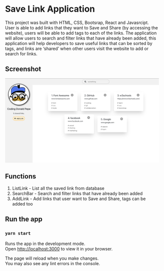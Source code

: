 # Save Link Application

This project was built with HTML, CSS, Bootsrap, React and Javasrcipt.
User is able to add links that they want to Save and Share (by accessing the website), users will be able to add tags to each of the links. 
The application will allow users to search and filter links that have already been added, this application will help developers to save useful links that can be sorted by tags, and links are ‘shared’ when other users visit the website to add or search for links.

## Screenshot
![Screenshot](/src/assets/preview.png?raw=true "screenshot" )

## Functions
1. ListLink - List all the saved link from database
2. SearchBar - Search and filter links that have already been added
3. AddLink - Add links that user want to Save and Share, tags can be added too

## Run the app
### `yarn start`

Runs the app in the development mode.\
Open [http://localhost:3000](http://localhost:3000) to view it in your browser.

The page will reload when you make changes.\
You may also see any lint errors in the console.

